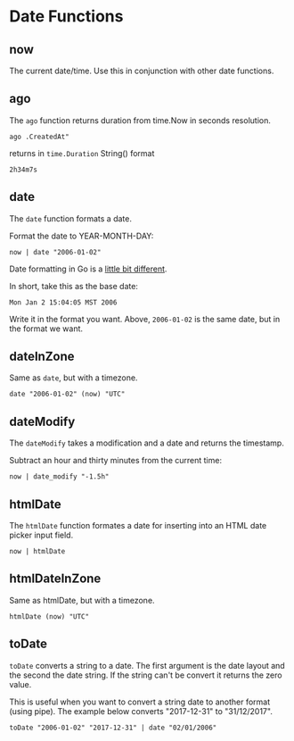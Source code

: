 # Date Functions

## now

The current date/time. Use this in conjunction with other date functions.


## ago

The `ago` function returns duration from time.Now in seconds resolution.

```
ago .CreatedAt"
```
returns in `time.Duration` String() format

```
2h34m7s
```

## date

The `date` function formats a date.


Format the date to YEAR-MONTH-DAY:
```
now | date "2006-01-02"
```

Date formatting in Go is a [little bit different](https://pauladamsmith.com/blog/2011/05/go_time.html).

In short, take this as the base date:

```
Mon Jan 2 15:04:05 MST 2006
```

Write it in the format you want. Above, `2006-01-02` is the same date, but
in the format we want.

## dateInZone

Same as `date`, but with a timezone.

```
date "2006-01-02" (now) "UTC"
```

## dateModify

The `dateModify` takes a modification and a date and returns the timestamp.

Subtract an hour and thirty minutes from the current time:

```
now | date_modify "-1.5h"
```

## htmlDate

The `htmlDate` function formates a date for inserting into an HTML date picker
input field.

```
now | htmlDate
```

## htmlDateInZone

Same as htmlDate, but with a timezone.

```
htmlDate (now) "UTC"
```

## toDate

`toDate` converts a string to a date. The first argument is the date layout and
the second the date string. If the string can't be convert it returns the zero
value.

This is useful when you want to convert a string date to another format
(using pipe). The example below converts "2017-12-31" to "31/12/2017".

```
toDate "2006-01-02" "2017-12-31" | date "02/01/2006"
```
